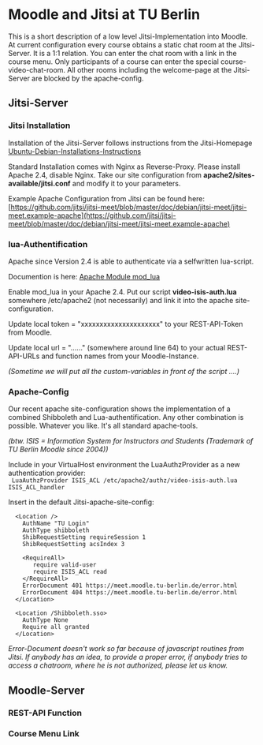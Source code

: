 # Moodle and Jitsi at TU Berlin

This is a short description of a low level Jitsi-Implementation into Moodle. At current configuration every course obtains a static 
chat room at the Jitsi-Server. It is a 1:1 relation. You can enter the chat room with a link in the course menu. Only participants of a course 
can enter the special course-video-chat-room. All other rooms including the welcome-page at the Jitsi-Server are blocked by the apache-config.

## Jitsi-Server

### Jitsi Installation

Installation of the Jitsi-Server follows instructions from the Jitsi-Homepage  
[Ubuntu-Debian-Installations-Instructions](https://jitsi.org/downloads/ubuntu-debian-installations-instructions/)

Standard Installation comes with Nginx as Reverse-Proxy. Please install Apache 2.4, disable Nginx. Take our site configuration from 
**apache2/sites-available/jitsi.conf** and modify it to your parameters.

Example Apache Configuration from Jitsi can be found here:  
[https://github.com/jitsi/jitsi-meet/blob/master/doc/debian/jitsi-meet/jitsi-meet.example-apache](https://github.com/jitsi/jitsi-meet/blob/master/doc/debian/jitsi-meet/jitsi-meet.example-apache)

### lua-Authentification

Apache since Version 2.4 is able to authenticate via a selfwritten lua-script.

Documention is here: [Apache Module mod_lua](https://httpd.apache.org/docs/trunk/mod/mod_lua.html)

Enable mod_lua in your Apache 2.4. Put our script **video-isis-auth.lua** somewhere /etc/apache2 (not necessarily) and link it into the apache site-configuration.

Update local token = "xxxxxxxxxxxxxxxxxxxxx" to your REST-API-Token from Moodle.

Update local url = "......" (somewhere around line 64) to your actual REST-API-URLs and function names from your Moodle-Instance.

*(Sometime we will put all the custom-variables in front of the script ....)*


### Apache-Config

Our recent apache site-configuration shows the implementation of a combined Shibboleth and Lua-authentification. Any other combination is possible. 
Whatever you like. It's all standard apache-tools.

*(btw. ISIS = Information System for Instructors and Students (Trademark of TU Berlin Moodle since 2004))*

Include in your VirtualHost environment the LuaAuthzProvider as a new authentication provider:  
``` LuaAuthzProvider ISIS_ACL /etc/apache2/authz/video-isis-auth.lua ISIS_ACL_handler```

Insert in the default Jitsi-apache-site-config:
```
  <Location />
    AuthName "TU Login"
    AuthType shibboleth
    ShibRequestSetting requireSession 1
    ShibRequestSetting acsIndex 3

    <RequireAll>
       require valid-user
       require ISIS_ACL read
    </RequireAll>
    ErrorDocument 401 https://meet.moodle.tu-berlin.de/error.html
    ErrorDocument 404 https://meet.moodle.tu-berlin.de/error.html
  </Location>

  <Location /Shibboleth.sso>
    AuthType None
    Require all granted
  </Location>
```

*Error-Document doesn't work so far because of javascript routines from Jitsi. If anybody has an idea, to provide a proper error, if anybody tries to access 
a chatroom, where he is not authorized, please let us know.*

## Moodle-Server

### REST-API Function

### Course Menu Link
